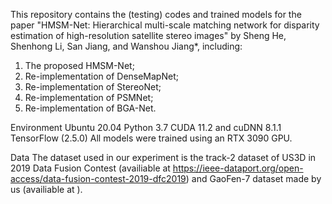 This repository contains the (testing) codes and trained models for the paper "HMSM-Net: Hierarchical multi-scale matching network for disparity estimation of high-resolution satellite stereo images" by Sheng He, Shenhong Li, San Jiang, and Wanshou Jiang*, including:

1. The proposed HMSM-Net;
2. Re-implementation of DenseMapNet;
3. Re-implementation of StereoNet;
4. Re-implementation of PSMNet;
5. Re-implementation of BGA-Net.

Environment
Ubuntu 20.04
Python 3.7
CUDA 11.2 and cuDNN 8.1.1
TensorFlow (2.5.0)
All models were trained using an RTX 3090 GPU.

Data
The dataset used in our experiment is the track-2 dataset of US3D in 2019 Data Fusion Contest (availiable at https://ieee-dataport.org/open-access/data-fusion-contest-2019-dfc2019) and GaoFen-7 dataset made by us (availiable at ).
